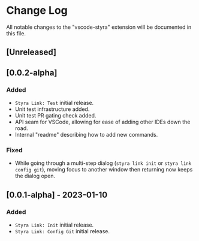 # Change Log

All notable changes to the "vscode-styra" extension will be documented in this file.

## [Unreleased]

## [0.0.2-alpha]

### Added

- `Styra Link: Test` initial release.
- Unit test infrastructure added.
- Unit test PR gating check added.
- API seam for VSCode, allowing for ease of adding other IDEs down the road.
- Internal "readme" describing how to add new commands.

### Fixed

- While going through a multi-step dialog (`styra link init` or `styra link config git`), moving focus to another window then returning now keeps the dialog open.

## [0.0.1-alpha] - 2023-01-10

### Added

- `Styra Link: Init` initial release.
- `Styra Link: Config Git` initial release.
